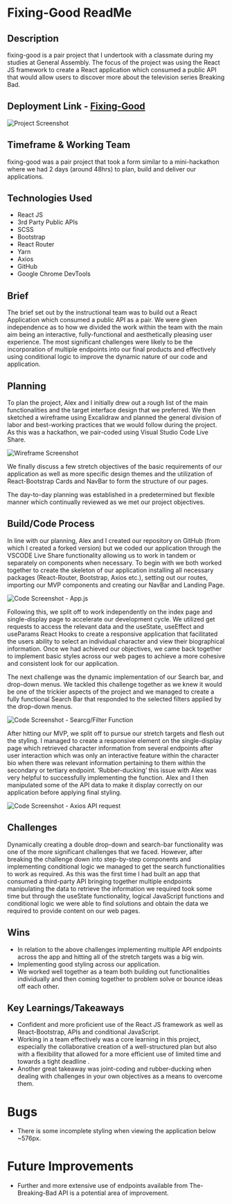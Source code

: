 # Fixing-Good ReadMe

## Description

fixing-good is a pair project that I undertook with a classmate during my studies at General Assembly. The focus of the project was using the React JS framework to create a React application which consumed a public API that would allow users to discover more about the television series Breaking Bad.


## Deployment Link - [Fixing-Good](https://fixing-good.netlify.app/)



![Project Screenshot](https://res.cloudinary.com/doqbnr4p6/image/upload/v1673452522/readMe2/image4_bmdq7p.png)



## Timeframe & Working Team

fixing-good was a pair project that took a form similar to a mini-hackathon where we had 2 days (around 48hrs) to plan, build and deliver our applications.


## Technologies Used

- React JS
- 3rd Party Public APIs
- SCSS
- Bootstrap
- React Router
- Yarn
- Axios
- GitHub
- Google Chrome DevTools

## Brief
The brief set out by the instructional team was to build out a React Application which consumed a public API as a pair. We were given independence as to how we divided the work within the team with the main aim being an interactive, fully-functional and aesthetically pleasing user experience. The most significant challenges were likely to be the incorporation of multiple endpoints into our final products and effectively using conditional logic to improve the dynamic nature of our code and application.



## Planning

To plan the project, Alex and I initially drew out a rough list of the main functionalities and the target interface design that we preferred. We then sketched a wireframe using Excalidraw and planned the general division of labor and best-working practices that we would follow during the project. As this was a hackathon, we pair-coded using Visual Studio Code Live Share.

![Wireframe Screenshot](https://res.cloudinary.com/doqbnr4p6/image/upload/v1673452523/readMe2/image2_ryovn6.png)

We finally discuss a few stretch objectives of the basic requirements of our application as well as more specific design themes and the utilization of React-Bootstrap Cards and NavBar to form the structure of our pages.

The day-to-day planning was established in a predetermined but flexible manner which continually reviewed as we met our project objectives.

## Build/Code Process

In line with our planning, Alex and I created our repository on GitHub (from which I created a forked version) but we coded our application through the VSCODE Live Share functionality allowing us to work in tandem or separately on components when necessary. To begin with we both worked together to create the skeleton of our application installing all necessary packages (React-Router, Bootstrap, Axios etc.), setting out our routes, importing our MVP components and creating our NavBar and Landing Page.

![Code Screenshot - App.js](https://res.cloudinary.com/doqbnr4p6/image/upload/v1673452522/readMe2/image3_ppax65.png)

Following this, we split off to work independently on the index page and single-display page to accelerate our development cycle. We utilized get requests to access the relevant data and the useState, useEffect and useParams React Hooks to create a responsive application that facilitated the users ability to select an individual character and view their biographical information. Once we had achieved our objectives, we came back together to implement basic styles across our web pages to achieve a more cohesive and consistent look for our application.

The next challenge was the dynamic implementation of our Search bar, and drop-down menus. We tackled this challenge together as we knew it would be one of the trickier aspects of the project and we managed to create a fully functional Search Bar that responded to the selected filters applied by the drop-down menus. 

![Code Screenshot - Searcg/Filter Function](https://res.cloudinary.com/doqbnr4p6/image/upload/v1673452522/readMe2/image5_sjaxzy.png)

After hitting our MVP, we split off to pursue our stretch targets and flesh out the styling. I managed to create a responsive element on the single-display page which retrieved character information from several endpoints after user interaction which was only an interactive feature within the character bio when there was relevant information pertaining to them within the secondary or tertiary endpoint. ‘Rubber-ducking’ this issue with Alex was very helpful to successfully implementing the function. Alex and I then manipulated some of the API data to make it display correctly on our application before applying final styling.


![Code Screenshot - Axios API request](https://res.cloudinary.com/doqbnr4p6/image/upload/v1673452522/readMe2/image1_af5ct9.png)


## Challenges

Dynamically creating a double drop-down and search-bar functionality was one of the more significant challenges that we faced. However, after breaking the challenge down into step-by-step components and implementing conditional logic we managed to get the search functionalities to work as required.
As this was the first time I had built an app that consumed a third-party API bringing together multiple endpoints manipulating the data to retrieve the information we required took some time but through the useState functionality, logical JavaScript functions and conditional logic we were able to find solutions and obtain the data we required to provide content on our web pages.


## Wins
- In relation to the above challenges implementing multiple API endpoints across the app and hitting all of the stretch targets was a big win.
- Implementing good styling across our application.
- We worked well together as a team both building out functionalities individually and then coming together to problem solve or bounce ideas off each other.



## Key Learnings/Takeaways

- Confident and more proficient use of the React JS framework as well as React-Bootstrap, APIs and conditional JavaScript.
- Working in a team effectively was a core learning in this project, especially the collaborative creation of a well-structured plan but also with a flexibility that allowed for a more efficient use of limited time and towards a tight deadline .
- Another great takeaway was joint-coding and rubber-ducking when dealing with challenges in your own objectives as a means to overcome them.



# Bugs

- There is some incomplete styling when viewing the application below ~576px.



# Future Improvements

- Further and more extensive use of endpoints available from The-Breaking-Bad API is a potential area of improvement.